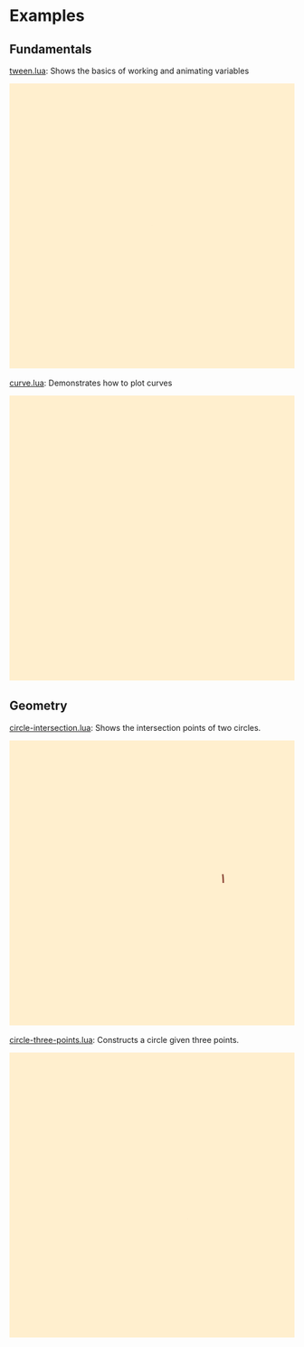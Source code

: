 # Examples

## Fundamentals

[tween.lua](tween.lua): Shows the basics of working and animating variables

![Animation](tween.gif)

[curve.lua](curve.lua): Demonstrates how to plot curves

![Animation](curve.gif)

## Geometry

[circle-intersection.lua](circle-intersection.lua): Shows the intersection points of two circles.

![Animation](circle-intersection.gif)

[circle-three-points.lua](circle-three-points.lua): Constructs a circle given three points.

![Animation](circle-three-points.gif)
